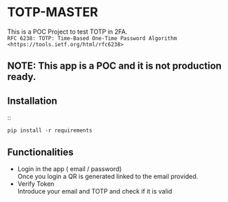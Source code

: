 TOTP-MASTER
============

This is a POC Project to test TOTP in 2FA.  
`RFC 6238: TOTP: Time-Based One-Time Password Algorithm <https://tools.ietf.org/html/rfc6238>`

## NOTE: This app is a POC and it is not production ready.

Installation
------------
::

    pip install -r requirements


Functionalities
------------
* Login in the app ( email / password)  
   Once you login a QR is generated linked to the email provided. 
* Verify Token  
    Introduce your email and TOTP and check if it is valid


    